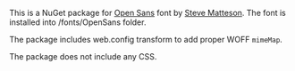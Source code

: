 This is a NuGet package for <a href="http://www.google.com/fonts/specimen/Open+Sans">Open Sans</a> font by <a href="http://www.monotype.com/studio/steve-matteson">Steve Matteson</a>.
The font is installed into /fonts/OpenSans folder.
    
The package includes web.config transform to add proper WOFF `mimeMap`.

The package does not include any CSS.